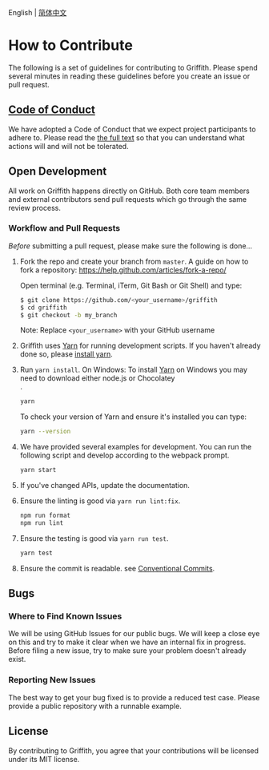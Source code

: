 English | [简体中文](./CONTRIBUTING-zh-Hans.md)

# How to Contribute

The following is a set of guidelines for contributing to Griffith. Please spend several minutes in reading these guidelines before you create an issue or pull request.

## [Code of Conduct](./CODE_OF_CONDUCT.md)

We have adopted a Code of Conduct that we expect project participants to adhere to. Please read the [the full text](./CODE_OF_CONDUCT.md) so that you can understand what actions will and will not be tolerated.

## Open Development

All work on Griffith happens directly on GitHub. Both core team members and external contributors send pull requests which go through the same review process.

### Workflow and Pull Requests

_Before_ submitting a pull request, please make sure the following is done…

1.  Fork the repo and create your branch from `master`. A guide on how to fork a repository: https://help.github.com/articles/fork-a-repo/

    Open terminal (e.g. Terminal, iTerm, Git Bash or Git Shell) and type:

    ```sh
    $ git clone https://github.com/<your_username>/griffith
    $ cd griffith
    $ git checkout -b my_branch
    ```

    Note: Replace `<your_username>` with your GitHub username

2.  Griffith uses [Yarn](https://yarnpkg.com/en/) for running development scripts. If you haven't already done so, please [install yarn](https://yarnpkg.com/en/docs/install).

3)  Run `yarn install`. On Windows: To install [Yarn](https://yarnpkg.com/en/docs/install#windows-tab) on Windows you may need to download either node.js or Chocolatey<br />.

    ```sh
    yarn
    ```

    To check your version of Yarn and ensure it's installed you can type:

    ```sh
    yarn --version
    ```

4)  We have provided several examples for development. You can run the following script and develop according to the webpack prompt.

    ```sh
    yarn start
    ```

5)  If you've changed APIs, update the documentation.

6)  Ensure the linting is good via `yarn run lint:fix`.

    ```sh
    npm run format
    npm run lint
    ```

7)  Ensure the testing is good via `yarn run test`.

    ```sh
    yarn test
    ```

8)  Ensure the commit is readable. see [Conventional Commits](https://www.conventionalcommits.org/zh/v1.0.0-beta.2/).

## Bugs

### Where to Find Known Issues

We will be using GitHub Issues for our public bugs. We will keep a close eye on this and try to make it clear when we have an internal fix in progress. Before filing a new issue, try to make sure your problem doesn't already exist.

### Reporting New Issues

The best way to get your bug fixed is to provide a reduced test case. Please provide a public repository with a runnable example.

## License

By contributing to Griffith, you agree that your contributions will be licensed under its MIT license.
